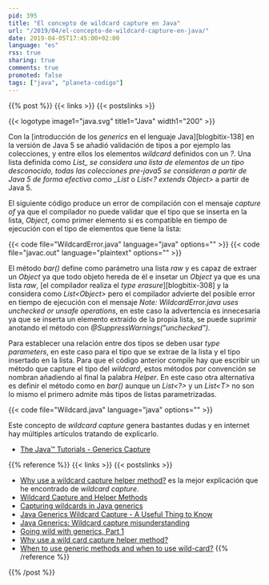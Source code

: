 ```yaml
---
pid: 395
title: "El concepto de wildcard capture en Java"
url: "/2019/04/el-concepto-de-wildcard-capture-en-java/"
date: 2019-04-05T17:45:00+02:00
language: "es"
rss: true
sharing: true
comments: true
promoted: false
tags: ["java", "planeta-codigo"]
---
```


{{% post %}}
{{< links >}}
{{< postslinks >}}

{{< logotype image1="java.svg" title1="Java" width1="200" >}}

Con la [introducción de los _generics_ en el lenguaje Java][blogbitix-138] en la versión de Java 5 se añadió validación de tipos a por ejemplo las colecciones, y entre ellos los elementos _wildcard_ definidos con un _?_. Una lista definida como _List<?>_ se considera una lista de elementos de un tipo desconocido, todas las colecciones pre-java5 se consideran a partir de Java 5 de forma efectiva como _List<?>_ o _List<? extends Object>_ a partir de Java 5.

El siguiente código produce un error de compilación con el mensaje _capture of_ ya que el compilador no puede validar que el tipo que se inserta en la lista, _Object_, como primer elemento si es compatible en tiempo de ejecución con el tipo de elementos que tiene la lista:

{{< code file="WildcardError.java" language="java" options="" >}}
{{< code file="javac.out" language="plaintext" options="" >}}

El método _bar()_ define como parámetro una lista _raw_ y es capaz de extraer un _Object_ ya que todo objeto hereda de él e insetar un _Object_ ya que es una lista _raw_, [el compilador realiza el _type erasure_][blogbitix-308] y la considera como _List\<Object>_ pero el compilador advierte del posible error en tiempo de ejecución con el mensaje _Note: WildcardError.java uses unchecked or unsafe operations_, en este caso la advertencia es innecesaria ya que se inserta un elemento extraído de la propia lista, se puede suprimir anotando el método con _@SuppressWarnings("unchecked")_.

Para establecer una relación entre dos tipos se deben usar _type parameters_, en este caso para el tipo que se extrae de la lista y el tipo insertado en la lista. Para que el código anterior compile hay que escribir un método que capture el tipo del _wildcard_, estos métodos por convención se nombran añadiendo al final la palabra _Helper_. En este caso otra alternativa es definir el método como en _bar()_ aunque un _List\<?>_ y un _List\<T>_ no son lo mismo el primero admite más tipos de listas parametrizadas.

{{< code file="Wildcard.java" language="java" options="" >}}

Este concepto de _wildcard capture_ genera bastantes dudas y en internet hay múltiples artículos tratando de explicarlo.

* [The Java™ Tutorials - Generics Capture](https://docs.oracle.com/javase/tutorial/java/generics/capture.html)

{{% reference %}}
{{< links >}}
{{< postslinks >}}
* [Why use a wildcard capture helper method?](http://www.howtobuildsoftware.com/index.php/how-do/h83/java-generics-wildcard-why-use-a-wild-card-capture-helper-method) es la mejor explicación que he encontrado de _wildcard capture_.
* [Wildcard Capture and Helper Methods](https://docs.oracle.com/javase/tutorial/java/generics/capture.html)
* [Capturing wildcards in Java generics](https://stackoverflow.com/questions/17340474/capturing-wildcards-in-java-generics)
* [Java Generics Wildcard Capture - A Useful Thing to Know](https://dzone.com/articles/java-generics-wildcard-capture-useful-thing-to-know)
* [Java Generics: Wildcard capture misunderstanding](https://stackoverflow.com/questions/12043874/java-generics-wildcard-capture-misunderstanding)
* [Going wild with generics, Part 1](https://www.ibm.com/developerworks/library/j-jtp04298/)
* [Why use a wild card capture helper method?](https://stackoverflow.com/questions/30763895/why-use-a-wild-card-capture-helper-method)
* [When to use generic methods and when to use wild-card?](https://stackoverflow.com/questions/18176594/when-to-use-generic-methods-and-when-to-use-wild-card)
{{% /reference %}}

{{% /post %}}
